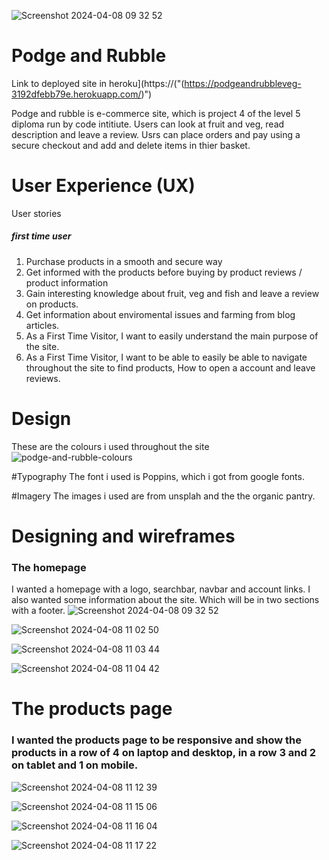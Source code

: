 ![Screenshot 2024-04-08 09 32 52](https://github.com/struk49/podgethecat/assets/115653854/30594d5e-3973-4ce1-93ce-9826beffc765)

# Podge and Rubble
Link to deployed site in heroku](https://("(https://podgeandrubbleveg-3192dfebb79e.herokuapp.com/)")

Podge and rubble is e-commerce site, which is project 4 of the level 5 diploma run by code intitiute. 
Users can look at fruit and veg, read description and leave a review. Usrs can place orders and pay using a secure checkout and add and delete items in thier basket. 

# User Experience (UX)

User stories
##### first time user
1. Purchase products in a smooth and secure way
2. Get informed with the products before buying by product reviews / product information
3. Gain interesting knowledge about fruit, veg and fish and leave a review on products.
4. Get information about enviromental issues and farming from blog articles.
5. As a First Time Visitor, I want to easily understand the main purpose of the site.
6. As a First Time Visitor, I want to be able to easily be able to navigate throughout the site to find products, How to open a account and leave reviews.

# Design
These are the colours i used throughout the site
![podge-and-rubble-colours](https://github.com/struk49/podgethecat/assets/115653854/bc22e410-8ad5-42b0-a221-646706f5fb3a)

#Typography
The font i used is Poppins, which i got from google fonts.

#Imagery
The images i used are from unsplah and the the organic pantry. 

# Designing and wireframes
### The homepage 
I wanted a homepage with a logo, searchbar, navbar and account links. I also wanted some information about the site. Which will be in two sections with a footer. 
![Screenshot 2024-04-08 09 32 52](https://github.com/struk49/podgethecat/assets/115653854/c08120ce-9dd8-4de8-93bf-3c46ca1ad3de)

![Screenshot 2024-04-08 11 02 50](https://github.com/struk49/podgethecat/assets/115653854/bde42803-20b0-45db-8c41-618470b8bde1)

![Screenshot 2024-04-08 11 03 44](https://github.com/struk49/podgethecat/assets/115653854/b2b66591-6360-4e29-afc0-714f126f7b82)

![Screenshot 2024-04-08 11 04 42](https://github.com/struk49/podgethecat/assets/115653854/f47dd53c-6b9a-4cd9-a225-6f24c40333da)

# The products page
### I wanted the products page to be responsive and show the products in a row of 4 on laptop and desktop, in a row 3 and 2 on tablet and 1 on mobile.

![Screenshot 2024-04-08 11 12 39](https://github.com/struk49/podgethecat/assets/115653854/52a6307e-3ad8-4ae3-8b00-05ab70282c02)

![Screenshot 2024-04-08 11 15 06](https://github.com/struk49/podgethecat/assets/115653854/623b436d-eaef-45be-81b9-7bd50ad08f86)

![Screenshot 2024-04-08 11 16 04](https://github.com/struk49/podgethecat/assets/115653854/a876a8cd-3f4a-4752-887f-7b4df611965d)

![Screenshot 2024-04-08 11 17 22](https://github.com/struk49/podgethecat/assets/115653854/97722146-bcaa-4fe3-b41e-bfbdc55f02bf)










